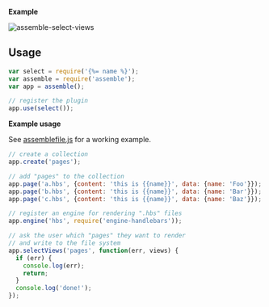 **Example**

![assemble-select-views](https://cloud.githubusercontent.com/assets/383994/15114173/af5319de-15c6-11e6-8b66-1ff7bcee8ec7.gif)

## Usage

```js
var select = require('{%= name %}');
var assemble = require('assemble');
var app = assemble();

// register the plugin
app.use(select());
```

**Example usage**

See [assemblefile.js](assemblefile.js) for a working example.

```js
// create a collection
app.create('pages');

// add "pages" to the collection
app.page('a.hbs', {content: 'this is {{name}}', data: {name: 'Foo'}});
app.page('b.hbs', {content: 'this is {{name}}', data: {name: 'Bar'}});
app.page('c.hbs', {content: 'this is {{name}}', data: {name: 'Baz'}});

// register an engine for rendering ".hbs" files
app.engine('hbs', require('engine-handlebars'));

// ask the user which "pages" they want to render
// and write to the file system
app.selectViews('pages', function(err, views) {
  if (err) {
    console.log(err);
    return;
  }
  console.log('done!');
});
```
